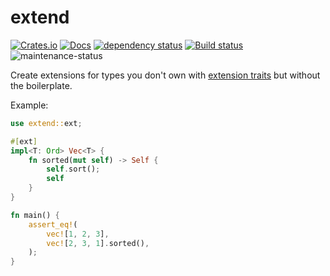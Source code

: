 # extend

[![Crates.io](https://img.shields.io/crates/v/extend.svg)](https://crates.io/crates/extend)
[![Docs](https://docs.rs/extend/badge.svg)](https://docs.rs/extend)
[![dependency status](https://deps.rs/repo/github/davidpdrsn/extend/status.svg)](https://deps.rs/repo/github/davidpdrsn/extend)
[![Build status](https://github.com/davidpdrsn/extend/workflows/CI/badge.svg)](https://github.com/davidpdrsn/extend/actions)
![maintenance-status](https://img.shields.io/badge/maintenance-passively--maintained-yellowgreen.svg)

Create extensions for types you don't own with [extension traits] but without the boilerplate.

Example:

```rust
use extend::ext;

#[ext]
impl<T: Ord> Vec<T> {
    fn sorted(mut self) -> Self {
        self.sort();
        self
    }
}

fn main() {
    assert_eq!(
        vec![1, 2, 3],
        vec![2, 3, 1].sorted(),
    );
}
```

[extension traits]: https://dev.to/matsimitsu/extending-existing-functionality-in-rust-with-traits-in-rust-3622
